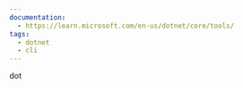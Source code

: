 ```yaml
---
documentation:
  - https://learn.microsoft.com/en-us/dotnet/core/tools/
tags:
  - dotnet
  - cli
---
```

dot